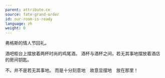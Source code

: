 ```yaml
---
parent: attribute.ce
source: fate-grand-order
id: our-room-is-ready
language: zh
weight: 0
---
```


弗格斯的情人节回礼。

酒吧柜台上摆放着两杯时尚的鸡尾酒。
酒杯与酒杯之间，若无其事地摆放着酒店的房间钥匙。

不。并不是若无其事地。
而是十分刻意地　故意显摆地　放在那里！
